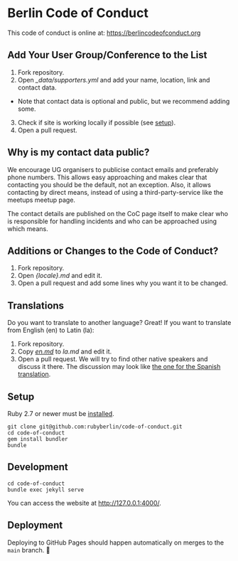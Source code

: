 Berlin Code of Conduct
======================

This code of conduct is online at: https://berlincodeofconduct.org

Add Your User Group/Conference to the List
------------------------------------------

1. Fork repository.
2. Open *_data/supporters.yml* and add your name, location,
link and contact data.
  - Note that contact data is optional and public, but we recommend adding some.
3. Check if site is working locally if possible (see [setup](#setup)).
4. Open a pull request.

Why is my contact data public?
------------------------------

We encourage UG organisers to publicise contact emails and preferably phone numbers. This allows easy approaching and makes clear that contacting you should be the default, not an exception. Also, it allows contacting by direct means, instead of using a third-party-service like the meetups meetup page.

The contact details are published on the CoC page itself to make clear who is responsible for handling incidents and who can be approached using which means.

Additions or Changes to the Code of Conduct?
--------------------------------------------

1. Fork repository.
2. Open *{locale}.md* and edit it.
3. Open a pull request and add some lines why you want it to be changed.


Translations
------------

Do you want to translate to another language? Great! If you want to translate from English (en) to Latin (la):

1. Fork repository.
2. Copy [*en.md*](https://github.com/rubyberlin/code-of-conduct/blob/main/en.md) to *la.md* and edit it.
3. Open a pull request. We will try to find other native speakers and discuss it there. The discussion may look like [the one for the Spanish translation](https://github.com/rubyberlin/code-of-conduct/pull/23).


Setup
-----

Ruby 2.7 or newer must be [installed](https://www.ruby-lang.org/en/downloads/).

    git clone git@github.com:rubyberlin/code-of-conduct.git
    cd code-of-conduct
    gem install bundler
    bundle


Development
-----------

    cd code-of-conduct
    bundle exec jekyll serve

You can access the website at <http://127.0.0.1:4000/>.


Deployment
----------

Deploying to GitHub Pages should happen automatically on merges to the `main` branch. 🤞
